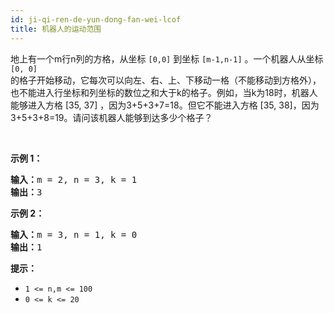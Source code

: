 ```yaml
---
id: ji-qi-ren-de-yun-dong-fan-wei-lcof
title: 机器人的运动范围
---
```

地上有一个m行n列的方格，从坐标 <code>[0,0]</code> 到坐标 <code>[m-1,n-1]</code> 。一个机器人从坐标 <code>[0, 0] </code>的格子开始移动，它每次可以向左、右、上、下移动一格（不能移动到方格外），也不能进入行坐标和列坐标的数位之和大于k的格子。例如，当k为18时，机器人能够进入方格 [35, 37] ，因为3+5+3+7=18。但它不能进入方格 [35, 38]，因为3+5+3+8=19。请问该机器人能够到达多少个格子？

 

**示例 1：**


<pre><strong>输入：</strong>m = 2, n = 3, k = 1<br/><strong>输出：</strong>3<br/></pre>

**示例 2：**


<pre><strong>输入：</strong>m = 3, n = 1, k = 0<br/><strong>输出：</strong>1<br/></pre>

**提示：**


- <code>1 &lt;= n,m &lt;= 100</code>
- <code>0 &lt;= k &lt;= 20</code>
